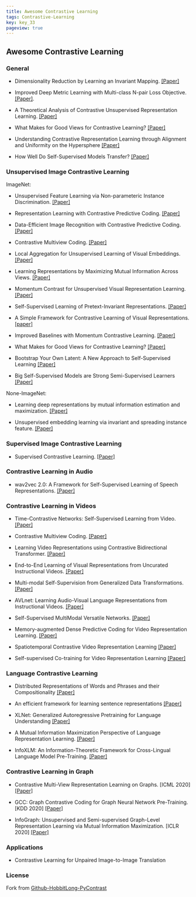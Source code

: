 ```yaml
---
title: Awesome Contrastive Learning
tags: Contrastive-Learning
key: key_33
pageview: true
---
```


## Awesome Contrastive Learning

### General

- Dimensionality Reduction by Learning an Invariant Mapping. [[Paper]](http://yann.lecun.com/exdb/publis/pdf/hadsell-chopra-lecun-06.pdf)

- Improved Deep Metric Learning with Multi-class N-pair Loss Objective. [[Paper]](https://papers.nips.cc/paper/6200-improved-deep-metric-learning-with-multi-class-n-pair-loss-objective).

- A Theoretical Analysis of Contrastive Unsupervised Representation Learning. [[Paper]](https://arxiv.org/abs/1902.09229)

- What Makes for Good Views for Contrastive Learning? [[Paper]](https://arxiv.org/abs/2005.10243)

- Understanding Contrastive Representation Learning through Alignment and Uniformity on the Hypersphere [[Paper]](https://arxiv.org/abs/2005.10242)

- How Well Do Self-Supervised Models Transfer? [[Paper]](https://arxiv.org/abs/2011.13377)

### Unsupervised Image Contrastive Learning

ImageNet:

- Unsupervised Feature Learning via Non-parameteric Instance Discrimination. [[Paper]](https://arxiv.org/pdf/1805.01978.pdf) 

- Representation Learning with Contrastive Predictive Coding. [[Paper]](https://arxiv.org/abs/1807.03748)

- Data-Efficient Image Recognition with Contrastive Predictive Coding. [[Paper]](https://arxiv.org/abs/1905.09272)

- Contrastive Multiview Coding. [[Paper]](https://arxiv.org/abs/1906.05849) 

- Local Aggregation for Unsupervised Learning of Visual Embeddings. [[Paper]](https://arxiv.org/abs/1903.12355)

- Learning Representations by Maximizing Mutual Information Across Views. [[Paper]](https://arxiv.org/abs/1906.00910)

- Momentum Contrast for Unsupervised Visual Representation Learning. [[Paper]](https://arxiv.org/pdf/1911.05722.pdf)

- Self-Supervised Learning of Pretext-Invariant Representations. [[Paper]](https://arxiv.org/abs/1912.01991)

- A Simple Framework for Contrastive Learning of Visual Representations. [[paper]](https://arxiv.org/abs/2002.05709)

- Improved Baselines with Momentum Contrastive Learning. [[Paper]](https://arxiv.org/pdf/2003.04297.pdf)

- What Makes for Good Views for Contrastive Learning? [[Paper]](https://arxiv.org/abs/2005.10243)

- Bootstrap Your Own Latent: A New Approach to Self-Supervised Learning [[Paper]](https://arxiv.org/pdf/2006.07733.pdf)
  
- Big Self-Supervised Models are Strong Semi-Supervised Learners [[Paper]](https://arxiv.org/pdf/2006.10029v1.pdf)

None-ImageNet:

- Learning deep representations by mutual information estimation and maximization. [[Paper]](https://arxiv.org/abs/1808.06670)

- Unsupervised embedding learning via invariant and spreading instance feature. [[Paper]](https://arxiv.org/abs/1904.03436)

### Supervised Image Contrastive Learning

- Supervised Contrastive Learning. [[Paper]](https://arxiv.org/abs/2004.11362)

### Contrastive Learning in Audio

- wav2vec 2.0: A Framework for Self-Supervised Learning of Speech Representations. [[Paper]](https://arxiv.org/pdf/2006.11477.pdf)  

### Contrastive Learning in Videos

- Time-Contrastive Networks: Self-Supervised Learning from Video. [[Paper]](https://arxiv.org/abs/1704.06888)

- Contrastive Multiview Coding. [[Paper]](https://arxiv.org/abs/1906.05849) 

- Learning Video Representations using Contrastive Bidirectional Transformer. [[Paper]](https://arxiv.org/abs/1906.05743v2) 

- End-to-End Learning of Visual Representations from Uncurated Instructional Videos. [[Paper]](https://arxiv.org/abs/1912.06430) 

- Multi-modal Self-Supervision from Generalized Data Transformations. [[Paper]](https://arxiv.org/abs/2003.04298) 

- AVLnet: Learning Audio-Visual Language Representations from Instructional Videos. [[Paper]](https://arxiv.org/abs/2006.09199) 

- Self-Supervised MultiModal Versatile Networks. [[Paper]](https://arxiv.org/abs/2006.16228) 

- Memory-augmented Dense Predictive Coding for Video Representation Learning. [[Paper]](https://arxiv.org/abs/2008.01065) 

- Spatiotemporal Contrastive Video Representation Learning [[Paper]](https://arxiv.org/abs/2008.03800) 

- Self-supervised Co-training for Video Representation Learning [[Paper]](https://arxiv.org/abs/2010.09709) 

### Language Contrastive Learning

- Distributed Representations of Words and Phrases and their Compositionality [[Paper]](https://arxiv.org/abs/1310.4546)

- An efficient framework for learning sentence representations [[Paper]](https://arxiv.org/abs/1803.02893)

- XLNet: Generalized Autoregressive Pretraining for Language Understanding [[Paper]](https://arxiv.org/abs/1906.08237)

- A Mutual Information Maximization Perspective of Language Representation Learning. [[Paper]](https://arxiv.org/abs/1910.08350)

- InfoXLM: An Information-Theoretic Framework for Cross-Lingual Language Model Pre-Training. [[Paper]](https://arxiv.org/abs/2007.07834)

### Contrastive Learning in Graph

- Contrastive Multi-View Representation Learning on Graphs. [ICML 2020]  [[Paper]](https://arxiv.org/abs/2006.05582)

- GCC: Graph Contrastive Coding for Graph Neural Network Pre-Training. [KDD 2020] [[Paper]](https://arxiv.org/abs/2006.09963)

- InfoGraph: Unsupervised and Semi-supervised Graph-Level Representation Learning via Mutual Information Maximization. [ICLR 2020] [[Paper]](https://arxiv.org/abs/1908.01000)

### Applications

- Contrastive Learning for Unpaired Image-to-Image Translation

### License

Fork from [Github-HobbitLong-PyContrast](https://github.com/HobbitLong/PyContrast/blob/master/AWESOME_CONTRASTIVE_LEARNING.md)